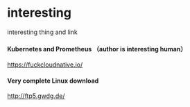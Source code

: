 # interesting
interesting thing and link


#### Kubernetes and Prometheus （author is interesting human）
https://fuckcloudnative.io/


#### Very complete Linux download
http://ftp5.gwdg.de/
